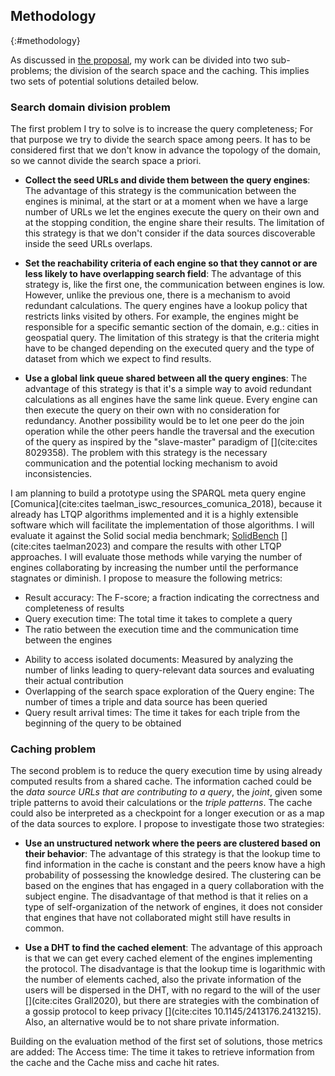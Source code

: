 ## Methodology
{:#methodology}

As discussed in [the proposal](#proposal), my work can be divided into two sub-problems;
the division of the search space and the caching. 
This implies two sets of potential solutions detailed below.

### Search domain division problem

The first problem I try to solve is to increase the query completeness;
For that purpose we try to divide the search space among peers.
It has to be considered first that we don't know in advance the topology of the domain,
so we cannot divide the search space a priori.

- **Collect the seed URLs and divide them between the query engines**: 
The advantage of this strategy is the communication between the engines is minimal,
at the start or at a moment when we have a large number of URLs we let the engines execute the query on their own and at
the stopping condition, the engine share their results.
The limitation of this strategy is that we don't consider if the data sources discoverable inside the seed URLs overlaps.

- **Set the reachability criteria of each engine so that they cannot or are less likely to have overlapping search field**:
The advantage of this strategy is, like the first one, the communication between engines is low.
However, unlike the previous one, there is a mechanism to avoid redundant calculations.
The query engines have a lookup policy that restricts links visited by others.
For example, the engines might be responsible for a specific semantic section of the domain, 
e.g.: cities in geospatial query. 
The limitation of this strategy is that the criteria might have to be changed depending on the executed query
and the type of dataset from which we expect to find results.

- **Use a global link queue shared between all the query engines**:
The advantage of this strategy is that it's a simple way to avoid redundant calculations as all engines have the same link queue.
Every engine can then execute the query on their own with no consideration for redundancy.
Another possibility would be to let one peer do the join operation while the other peers handle the traversal and
the execution of the query as inspired by the "slave-master" paradigm of [](cite:cites 8029358).
The problem with this strategy is the necessary communication and the potential locking mechanism to avoid inconsistencies.


I am planning to build a prototype using the SPARQL meta query engine [Comunica](cite:cites taelman_iswc_resources_comunica_2018),
because it already has LTQP algorithms implemented and it is a highly extensible software which 
will facilitate the implementation of those algorithms.
I will evaluate it against the Solid social media benchmark;
[SolidBench](https://github.com/SolidBench/SolidBench.js) [](cite:cites taelman2023)
and compare the results with other LTQP approaches.
I will evaluate those methods while varying the number of engines 
collaborating by increasing the number until the performance stagnates or diminish.
I propose to measure the following metrics:

- Result accuracy: The F-score; a fraction indicating the correctness and completeness of results
- Query execution time: The total time it takes to complete a query
- The ratio between the execution time and the communication time between the engines
<!-- Not sure yet how to do it-->
- Ability to access isolated documents: Measured by analyzing the number of links leading to query-relevant data sources and evaluating their actual contribution
- Overlapping of the search space exploration of the Query engine: The number of times a triple and data source has been queried
- Query result arrival times: The time it takes for each triple from the beginning of the query to be obtained

### Caching problem

The second problem is to reduce the query execution time by using already computed results from a shared cache.
The information cached could be the *data source URLs that are contributing to a query*,
the *joint*, given some triple patterns to avoid their calculations or the *triple patterns*.
The cache could also be interpreted as a checkpoint for a longer execution or as a map of the data sources to explore.
I propose to investigate those two strategies:

- **Use an unstructured network where the peers are clustered based on their behavior**: 
The advantage of this strategy is that the lookup time to find information in the cache is constant and the peers know 
have a high probability of possessing the knowledge desired. 
The clustering can be based on the engines that has engaged in a query collaboration with the subject engine.
The disadvantage of that method is that it relies on a type of self-organization of the network of engines,
it does not consider that engines that have not collaborated might still have results in common.

- **Use a DHT to find the cached element**:
The advantage of this approach is that we can get every cached element of the engines implementing the protocol.
The disadvantage is that the lookup time is logarithmic with the number of elements cached,
also the private information of the users will be dispersed in the DHT, with no regard to the will of the user [](cite:cites Grall2020),
but there are strategies with the combination of a gossip protocol to keep privacy [](cite:cites 10.1145/2413176.2413215).
Also, an alternative would be to not share private information.

Building on the evaluation method of the first set of solutions, those metrics are added:
The Access time: The time it takes to retrieve information from the cache and the Cache miss and cache hit rates.